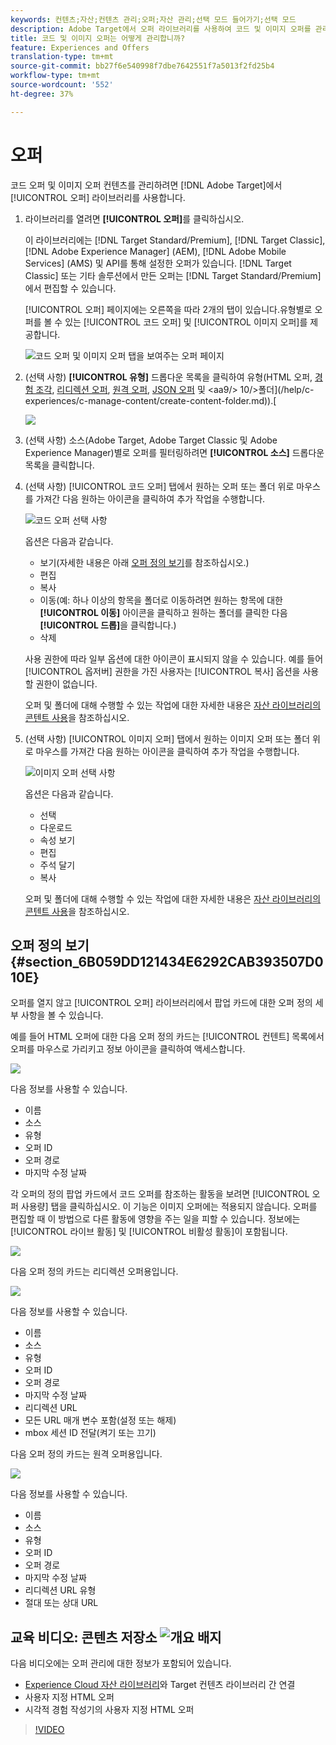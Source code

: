 ```yaml
---
keywords: 컨텐츠;자산;컨텐츠 관리;오퍼;자산 관리;선택 모드 들어가기;선택 모드
description: Adobe Target에서 오퍼 라이브러리를 사용하여 코드 및 이미지 오퍼를 관리하는 방법을 알아봅니다.
title: 코드 및 이미지 오퍼는 어떻게 관리합니까?
feature: Experiences and Offers
translation-type: tm+mt
source-git-commit: bb27f6e540998f7dbe7642551f7a5013f2fd25b4
workflow-type: tm+mt
source-wordcount: '552'
ht-degree: 37%

---
```



# 오퍼

코드 오퍼 및 이미지 오퍼 컨텐츠를 관리하려면 [!DNL Adobe Target]에서 [!UICONTROL 오퍼] 라이브러리를 사용합니다.

1. 라이브러리를 열려면 **[!UICONTROL 오퍼]**&#x200B;를 클릭하십시오.

   이 라이브러리에는 [!DNL Target Standard/Premium], [!DNL Target Classic], [!DNL Adobe Experience Manager] (AEM), [!DNL Adobe Mobile Services] (AMS) 및 API를 통해 설정한 오퍼가 있습니다. [!DNL Target Classic] 또는 기타 솔루션에서 만든 오퍼는 [!DNL Target Standard/Premium]에서 편집할 수 있습니다.

   [!UICONTROL 오퍼] 페이지에는 오른쪽을 따라 2개의 탭이 있습니다.유형별로 오퍼를 볼 수 있는 [!UICONTROL 코드 오퍼] 및 [!UICONTROL 이미지 오퍼]를 제공합니다.

   ![코드 오퍼 및 이미지 오퍼 탭을 보여주는 오퍼 페이지](/help/c-experiences/c-manage-content/assets/offers-page.png)

1. (선택 사항) **[!UICONTROL 유형]** 드롭다운 목록을 클릭하여 유형(HTML 오퍼, [경험 조각](/help/c-experiences/c-manage-content/aem-experience-fragments.md), [리디렉션 오퍼](/help/c-experiences/c-manage-content/offer-redirect.md), [원격 오퍼](/help/c-experiences/c-manage-content/about-remote-offers.md), [JSON 오퍼](/help/c-experiences/c-manage-content/create-json-offer.md) 및 &lt;aa9/> 10/>폴더](/help/c-experiences/c-manage-content/create-content-folder.md)).[

   ![](assets/offers_filter.png)

1. (선택 사항) 소스(Adobe Target, Adobe Target Classic 및 Adobe Experience Manager)별로 오퍼를 필터링하려면 **[!UICONTROL 소스]** 드롭다운 목록을 클릭합니다.

1. (선택 사항) [!UICONTROL 코드 오퍼] 탭에서 원하는 오퍼 또는 폴더 위로 마우스를 가져간 다음 원하는 아이콘을 클릭하여 추가 작업을 수행합니다.

   ![코드 오퍼 선택 사항](assets/offer-picker-large.png)

   옵션은 다음과 같습니다.

   * 보기(자세한 내용은 아래 [오퍼 정의 보기](#section_6B059DD121434E6292CAB393507D010E)를 참조하십시오.)
   * 편집
   * 복사
   * 이동(예: 하나 이상의 항목을 폴더로 이동하려면 원하는 항목에 대한 **[!UICONTROL 이동]** 아이콘을 클릭하고 원하는 폴더를 클릭한 다음 **[!UICONTROL 드롭]**&#x200B;을 클릭합니다.)
   * 삭제

   사용 권한에 따라 일부 옵션에 대한 아이콘이 표시되지 않을 수 있습니다. 예를 들어 [!UICONTROL 옵저버] 권한을 가진 사용자는 [!UICONTROL 복사] 옵션을 사용할 권한이 없습니다.

   오퍼 및 폴더에 대해 수행할 수 있는 작업에 대한 자세한 내용은 [자산 라이브러리의 콘텐트 사용](/help/c-experiences/c-manage-content/assets-working.md)을 참조하십시오.

1. (선택 사항) [!UICONTROL 이미지 오퍼] 탭에서 원하는 이미지 오퍼 또는 폴더 위로 마우스를 가져간 다음 원하는 아이콘을 클릭하여 추가 작업을 수행합니다.

   ![이미지 오퍼 선택 사항](/help/c-experiences/c-manage-content/assets/image-offers-icons.png)

   옵션은 다음과 같습니다.

   * 선택
   * 다운로드
   * 속성 보기
   * 편집
   * 주석 달기
   * 복사

   오퍼 및 폴더에 대해 수행할 수 있는 작업에 대한 자세한 내용은 [자산 라이브러리의 콘텐트 사용](/help/c-experiences/c-manage-content/assets-working.md)을 참조하십시오.

## 오퍼 정의 보기 {#section_6B059DD121434E6292CAB393507D010E}

오퍼를 열지 않고 [!UICONTROL 오퍼] 라이브러리에서 팝업 카드에 대한 오퍼 정의 세부 사항을 볼 수 있습니다.

예를 들어 HTML 오퍼에 대한 다음 오퍼 정의 카드는 [!UICONTROL 컨텐트] 목록에서 오퍼를 마우스로 가리키고 정보 아이콘을 클릭하여 액세스합니다.

![](assets/offer-card-html.png)

다음 정보를 사용할 수 있습니다.

* 이름
* 소스
* 유형
* 오퍼 ID
* 오퍼 경로
* 마지막 수정 날짜

각 오퍼의 정의 팝업 카드에서 코드 오퍼를 참조하는 활동을 보려면 [!UICONTROL 오퍼 사용량] 탭을 클릭하십시오. 이 기능은 이미지 오퍼에는 적용되지 않습니다. 오퍼를 편집할 때 이 방법으로 다른 활동에 영향을 주는 일을 피할 수 있습니다. 정보에는 [!UICONTROL 라이브 활동] 및 [!UICONTROL 비활성 활동]이 포함됩니다.

![](assets/offer-card-usage.png)

다음 오퍼 정의 카드는 리디렉션 오퍼용입니다.

![](assets/offer-card-redirect.png)

다음 정보를 사용할 수 있습니다.

* 이름
* 소스
* 유형
* 오퍼 ID
* 오퍼 경로
* 마지막 수정 날짜
* 리디렉션 URL
* 모든 URL 매개 변수 포함(설정 또는 해제)
* mbox 세션 ID 전달(켜기 또는 끄기)

다음 오퍼 정의 카드는 원격 오퍼용입니다.

![](assets/offer-card-remote.png)

다음 정보를 사용할 수 있습니다.

* 이름
* 소스
* 유형
* 오퍼 ID
* 오퍼 경로
* 마지막 수정 날짜
* 리디렉션 URL 유형
* 절대 또는 상대 URL

## 교육 비디오: 콘텐츠 저장소  ![개요 배지](/help/assets/overview.png)

다음 비디오에는 오퍼 관리에 대한 정보가 포함되어 있습니다.

* [Experience Cloud 자산 라이브러리](https://experienceleague.adobe.com/docs/core-services/interface/assets/creative-cloud.html)와 Target 컨텐츠 라이브러리 간 연결
* 사용자 지정 HTML 오퍼
* 시각적 경험 작성기의 사용자 지정 HTML 오퍼

>[!VIDEO](https://video.tv.adobe.com/v/17387)